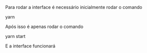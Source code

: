 Para rodar a interface é necessário inicialmente rodar o comando

yarn

Após isso é apenas rodar o comando

yarn start

E a interface funcionará
